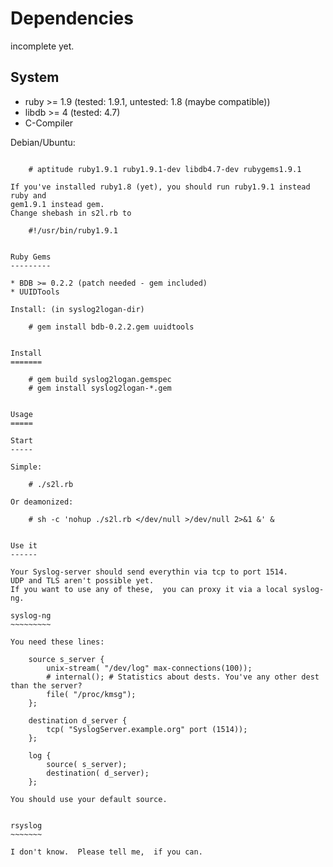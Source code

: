 Dependencies
============

incomplete yet.

System
------

* ruby >= 1.9 (tested: 1.9.1,  untested: 1.8 (maybe compatible))
* libdb >= 4 (tested: 4.7)
* C-Compiler

Debian/Ubuntu:
~~~~~~~~~~~~~~

	# aptitude ruby1.9.1 ruby1.9.1-dev libdb4.7-dev rubygems1.9.1

If you've installed ruby1.8 (yet), you should run ruby1.9.1 instead ruby and
gem1.9.1 instead gem.
Change shebash in s2l.rb to

	#!/usr/bin/ruby1.9.1


Ruby Gems
---------

* BDB >= 0.2.2 (patch needed - gem included)
* UUIDTools

Install: (in syslog2logan-dir)

	# gem install bdb-0.2.2.gem uuidtools


Install
=======

	# gem build syslog2logan.gemspec
	# gem install syslog2logan-*.gem


Usage
=====

Start
-----

Simple:

	# ./s2l.rb

Or deamonized:

	# sh -c 'nohup ./s2l.rb </dev/null >/dev/null 2>&1 &' &


Use it
------

Your Syslog-server should send everythin via tcp to port 1514.
UDP and TLS aren't possible yet.
If you want to use any of these,  you can proxy it via a local syslog-ng.

syslog-ng
~~~~~~~~~

You need these lines:

	source s_server {
		unix-stream( "/dev/log" max-connections(100));
		# internal(); # Statistics about dests. You've any other dest than the server?
		file( "/proc/kmsg");
	};
	
	destination d_server {
		tcp( "SyslogServer.example.org" port (1514));
	};
	
	log {
		source( s_server);
		destination( d_server);
	};

You should use your default source.


rsyslog
~~~~~~~

I don't know.  Please tell me,  if you can.
